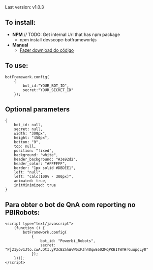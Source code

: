 Last version: v1.0.3

## To install: ##

* **NPM** // TODO: Get internal Url that has npm package
    * npm install devscope-botframeworkjs
* **Manual**
    * [Fazer download do código](https://raw.githubusercontent.com/ruisilva450/devscope-botframeworkjs/master/src/botFramework.js?token=AFYvWufX5ZpuKUCoo90d824b1Sokg_pxks5amEb3wA%3D%3D)

## To use: ##

```
botFramework.config(
    {
        bot_id:"YOUR_BOT_ID",
        secret:"YOUR_SECRET_ID"
    });
```
## Optional parameters ##
```
{
    bot_id: null,
    secret: null,
    width: "300px",
    height: "450px",
    bottom: "0",
    top: null,
    position: "fixed",
    background: "white",
    header_background: "#3e92d2",
    header_color: "#FFFFFF",
    border: "1px solid #DBDEE1",
    left: "null",
    left: "calc(100% - 300px)",
    animated: true,
    initMinimized: true
}
```

## Para obter o bot de QnA com reporting no PBIRobots: ##

``` 
<script type="text/javascript">
    (function () {
        botFramework.config(
            {
                bot_id: "Powerbi_Robots",
                secret: "Pj21yov1Jto.cwA.DtI.yP3cBZahWvW6xPJh4UqwE602MqPKB1TWYHrGuupqLy0"
            });
    })();
</script>
```